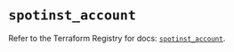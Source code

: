 # `spotinst_account`

Refer to the Terraform Registry for docs: [`spotinst_account`](https://registry.terraform.io/providers/spotinst/spotinst/1.206.0/docs/resources/account).
